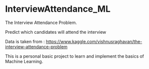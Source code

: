 # InterviewAttendance_ML

The Interview Attendance Problem.

 Predict which candidates will attend the interview

Data is taken from : https://www.kaggle.com/vishnusraghavan/the-interview-attendance-problem

This is a personal basic project to learn and implement the basics of Machine Learning.
